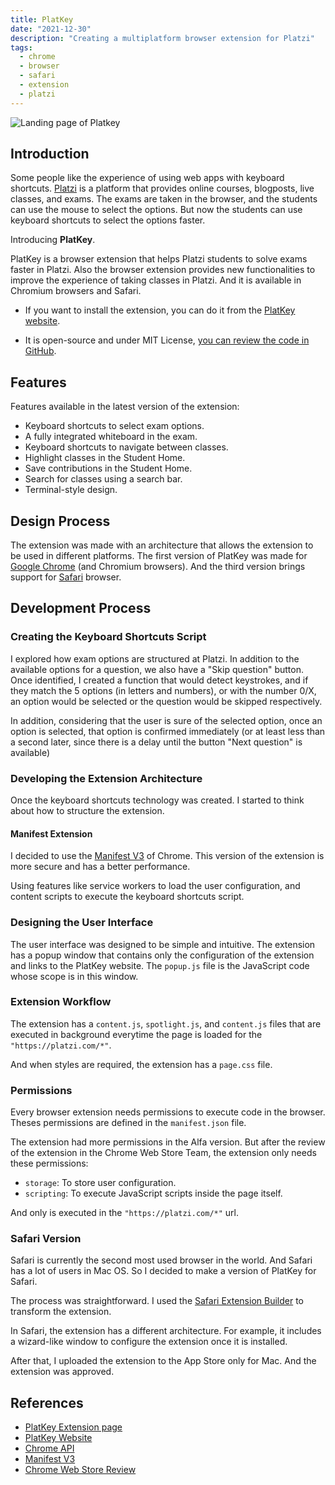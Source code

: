 ```yaml
---
title: PlatKey
date: "2021-12-30"
description: "Creating a multiplatform browser extension for Platzi"
tags:
  - chrome
  - browser
  - safari
  - extension
  - platzi
---
```


<img src="/platkey__cover.webp" alt="Landing page of Platkey" />

## Introduction

Some people like the experience of using web apps with keyboard shortcuts. <a href="https://platzi.com/" target="_blank">Platzi</a> is a platform that provides online courses, blogposts, live classes, and exams. The exams are taken in the browser, and the students can use the mouse to select the options. But now the students can use keyboard shortcuts to select the options faster.

Introducing **PlatKey**.

PlatKey is a browser extension that helps Platzi students to solve exams faster in Platzi. Also the browser extension provides new functionalities to improve the experience of taking classes in Platzi. And it is available in Chromium browsers and Safari.

- If you want to install the extension, you can do it from the <a href="https://platkey.dev/" target="_blank">PlatKey website</a>.

- It is open-source and under MIT License, <a href="https://github.com/360macky/platkey" target="_blank">you can review the code in GitHub</a>.

## Features

Features available in the latest version of the extension:

- Keyboard shortcuts to select exam options.
- A fully integrated whiteboard in the exam.
- Keyboard shortcuts to navigate between classes.
- Highlight classes in the Student Home.
- Save contributions in the Student Home.
- Search for classes using a search bar.
- Terminal-style design.

## Design Process

The extension was made with an architecture that allows the extension to be used in different platforms. The first version of PlatKey was made for <a href="https://www.google.com/chrome/" target="_blank">Google Chrome</a> (and Chromium browsers). And the third version brings support for <a href="https://www.apple.com/safari/" target="_blank">Safari</a> browser.

## Development Process

### Creating the Keyboard Shortcuts Script

I explored how exam options are structured at Platzi. In addition to the available options for a question, we also have a "Skip question" button. Once identified, I created a function that would detect keystrokes, and if they match the 5 options (in letters and numbers), or with the number 0/X, an option would be selected or the question would be skipped respectively.

In addition, considering that the user is sure of the selected option, once an option is selected, that option is confirmed immediately (or at least less than a second later, since there is a delay until the button "Next question" is available)

### Developing the Extension Architecture

Once the keyboard shortcuts technology was created. I started to think about how to structure the extension.

#### Manifest Extension

I decided to use the <a href="https://developer.chrome.com/docs/extensions/mv3/intro/">Manifest V3</a> of Chrome. This version of the extension is more secure and has a better performance.

Using features like service workers to load the user configuration, and content scripts to execute the keyboard shortcuts script.

### Designing the User Interface

The user interface was designed to be simple and intuitive. The extension has a popup window that contains only the configuration of the extension and links to the PlatKey website. The `popup.js` file is the JavaScript code whose scope is in this window.

### Extension Workflow

The extension has a `content.js`, `spotlight.js`, and `content.js` files that are executed in background everytime the page is loaded for the `"https://platzi.com/*"`.

And when styles are required, the extension has a `page.css` file.

### Permissions

Every browser extension needs permissions to execute code in the browser. Theses permissions are defined in the `manifest.json` file.

The extension had more permissions in the Alfa version. But after the review of the extension in the Chrome Web Store Team, the extension only needs these permissions:

- `storage`: To store user configuration.
- `scripting`: To execute JavaScript scripts inside the page itself.

And only is executed in the `"https://platzi.com/*"` url.

### Safari Version

Safari is currently the second most used browser in the world. And Safari has a lot of users in Mac OS. So I decided to make a version of PlatKey for Safari.

The process was straightforward. I used the <a href="https://developer.apple.com/documentation/safariservices/safari_web_extensions/converting_a_web_extension_for_safari">Safari Extension Builder</a> to transform the extension.

In Safari, the extension has a different architecture. For example, it includes a wizard-like window to configure the extension once it is installed.

After that, I uploaded the extension to the App Store only for Mac. And the extension was approved.

## References

- <a href="https://chrome.google.com/webstore/detail/PlatKey/bdjedpeffgjikndcihipemgdinpcmpcf?hl=es-419" target="_blank">PlatKey Extension page</a>
- <a href="" target="_blank">PlatKey Website</a>
- <a href="" target="_blank">Chrome API</a>
- <a href="" target="_blank">Manifest V3</a>
- <a href="" target="_blank">Chrome Web Store Review</a>
